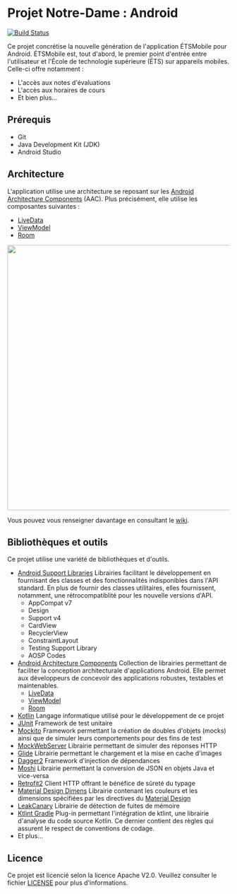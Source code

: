 # Projet Notre-Dame : Android

[![Build Status](https://travis-ci.org/ApplETS/Notre-Dame-Android.svg?branch=master)](https://travis-ci.org/ApplETS/Notre-Dame-Android)

Ce projet concrétise la nouvelle génération de l'application ÉTSMobile pour Android. ÉTSMobile est, tout d'abord, le premier point d'entrée entre l'utilisateur et l'École de technologie supérieure (ÉTS) sur appareils mobiles. Celle-ci offre notamment :

* L'accès aux notes d'évaluations
* L'accès aux horaires de cours
* Et bien plus...

## Prérequis

* Git
* Java Development Kit (JDK)
* Android Studio

## Architecture

L'application utilise une architecture se reposant sur les [Android Architecture Components](https://developer.android.com/topic/libraries/architecture/index.html) (AAC). Plus précisément, elle utilise les composantes suivantes : 
* [LiveData](https://developer.android.com/reference/android/arch/lifecycle/LiveData.html)
* [ViewModel](https://developer.android.com/reference/android/arch/lifecycle/ViewModel.html)
* [Room](https://developer.android.com/topic/libraries/architecture/room.html)

<image src="docs/images/etsmobile_architecture.png" width="600" />

Vous pouvez vous renseigner davantage en consultant le [wiki](https://github.com/ApplETS/Notre-Dame-Android/wiki/Architecture-(FR)).

## Bibliothèques et outils
Ce projet utilise une variété de bibliothèques et d'outils.
* [Android Support Libraries](https://developer.android.com/topic/libraries/support-library/) Librairies facilitant le développement en fournisant des classes et des fonctionnalités indisponibles dans l'API standard. En plus de fournir des classes utilitaires, elles fournissent, notamment, une rétrocompatiblité pour les nouvelle versions d'API.
  * AppCompat v7
  * Design
  * Support v4
  * CardView
  * RecyclerView
  * ConstraintLayout
  * Testing Support Library
  * AOSP Codes
* [Android Architecture Components](https://developer.android.com/topic/libraries/architecture/) Collection de librairies permettant de faciliter la conception architecturale d'applications Android. Elle permet aux développeurs de concevoir des applications robustes, testables et maintenables. 
  * [LiveData](https://developer.android.com/topic/libraries/architecture/livedata.html)
  * [ViewModel](https://developer.android.com/topic/libraries/architecture/viewmodel.html)
  * [Room](https://developer.android.com/topic/libraries/architecture/room.html)
* [Kotlin](http://kotlinlang.org/) Langage informatique utilisé pour le développement de ce projet
* [JUnit](https://junit.org/) Framework de test unitaire
* [Mockito](http://site.mockito.org/) Framework permettant la création de doubles d'objets (mocks) ainsi que de simuler leurs comportements pour des fins de test
* [MockWebServer](https://github.com/square/okhttp/tree/master/mockwebserver) Librairie permettant de simuler des réponses HTTP
* [Glide](https://bumptech.github.io/glide/) Librairie permettant le chargement et la mise en cache d'images 
* [Dagger2](https://google.github.io/dagger/) Framework d'injection de dépendances
* [Moshi](https://github.com/square/moshi/) Librairie permettant la conversion de JSON en objets Java et vice-versa
* [Retrofit2](http://square.github.io/retrofit/) Client HTTP offrant le bénéfice de sûreté du typage
* [Material Design Dimens](https://github.com/DmitryMalkovich/material-design-dimens) Librairie contenant les couleurs et les dimensions spécifiées par les directives du [Material Design](https://material.io/guidelines/)
* [LeakCanary](https://github.com/square/leakcanary) Librairie de détection de fuites de mémoire
* [Ktlint Gradle](https://github.com/JLLeitschuh/ktlint-gradle) Plug-in permettant l'intégration de ktlint, une librairie d'analyse du code source Kotlin. Ce dernier contient des règles qui assurent le respect de conventions de codage.
* Et plus...

## Licence

Ce projet est licencié selon la licence Apache V2.0. Veuillez consulter le fichier [LICENSE](https://github.com/ApplETS/Notre-Dame-Android/blob/master/LICENSE) pour plus d'informations.
